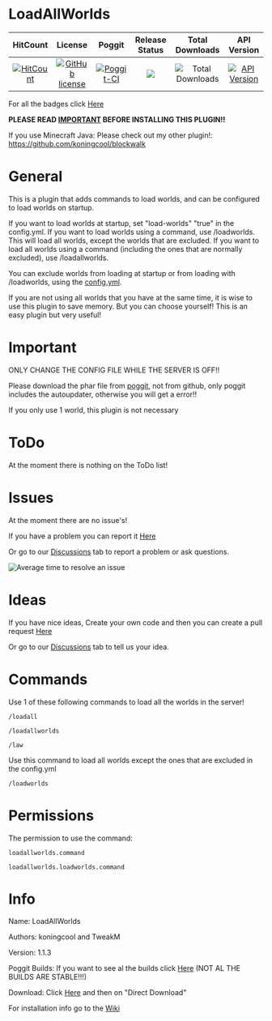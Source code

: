    # LoadAllWorlds

| HitCount | License | Poggit | Release Status | Total Downloads | API Version |
|:--:|:--:|:--:|:--:|:--:|:--:|
|[![HitCount](https://hits.dwyl.com/koningcool/loadallworlds.svg?style=flat-square)](http://hits.dwyl.io/koningcool/LoadAllWorlds)|[![GitHub license](https://img.shields.io/github/license/koningcool/LoadAllWorlds.svg)](https://github.com/koningcool/LoadAllWorlds/blob/master/LICENSE)|[![Poggit-CI](https://poggit.pmmp.io/ci.shield/koningcool/LoadAllWorlds/LoadallWorlds)](https://poggit.pmmp.io/ci/koningcool/LoadAllWorlds/LoadAllWorlds)|[![](https://poggit.pmmp.io/shield.state/LoadAllWorlds)](https://poggit.pmmp.io/p/LoadAllWorlds)| ![Total Downloads](https://poggit.pmmp.io/shield.dl.total/LoadAllWorlds)| [![API Version](https://poggit.pmmp.io/shield.api/LoadAllWorlds)](https://poggit.pmmp.io/p/LoadAllWorlds)|

For all the badges click [Here](https://github.com/koningcool/LoadAllWorlds/blob/master/shields-badges.md)

**PLEASE READ [IMPORTANT](https://github.com/koningcool/LoadAllWorlds#important) BEFORE INSTALLING THIS PLUGIN!!**


If you use Minecraft Java: Please check out my other plugin!: https://github.com/koningcool/blockwalk


# General

This is a plugin that adds commands to load worlds, and can be configured to load worlds on startup.

If you want to load worlds at startup, set "load-worlds" "true" in the config.yml.
If you want to load worlds using a command, use /loadworlds. This will load all worlds, except the worlds that are excluded.
If you want to load all worlds using a command (including the ones that are normally excluded), use /loadallworlds.

You can exclude worlds from loading at startup or from loading with /loadworlds, using the [config.yml](https://github.com/koningcool/LoadAllWorlds/blob/master/resources/config.yml).

If you are not using all worlds that you have at the same time, it is wise to use this plugin to save memory.
But you can choose yourself!
This is an easy plugin but very useful!


# Important
ONLY CHANGE THE CONFIG FILE WHILE THE SERVER IS OFF!!

Please download the phar file from [poggit](https://poggit.pmmp.io/p/loadallworlds/), not from github, only poggit includes the autoupdater, otherwise you will get a error!!

If you only use 1 world, this plugin is not necessary

# ToDo

At the moment there is nothing on the ToDo list!

 
 # Issues

 At the moment there are no issue's!

 If you have a problem you can report it [Here](https://github.com/koningcool/LoadAllWorlds/issues/new)
 
 Or go to our [Discussions](https://github.com/koningcool/LoadAllWorlds/discussions) tab to report a problem or ask questions.
 
![Average time to resolve an issue](https://isitmaintained.com/badge/resolution/koningcool/LoadAllWorlds.svg)

# Ideas

If you have nice ideas, Create your own code and then you can create a pull request [Here](https://github.com/koningcool/LoadAllWorlds/pulls)

Or go to our [Discussions](https://github.com/koningcool/LoadAllWorlds/discussions) tab to tell us your idea.

# Commands

 Use 1 of these following commands to load all the worlds in the server!

 `/loadall`
 
 `/loadallworlds`
 
 `/law`

 Use this command to load all worlds except the ones that are excluded in the config.yml

`/loadworlds`

# Permissions

 The permission to use the command:

 `loadallworlds.command`
 
 `loadallworlds.loadworlds.command`
 
# Info
 Name: LoadAllWorlds
 
 Authors: koningcool and TweakM

 Version: 1.1.3

 Poggit Builds: If you want to see al the builds click [Here](https://poggit.pmmp.io/ci/koningcool/LoadAllWorlds/loadallworlds) (NOT AL THE BUILDS ARE STABLE!!!)
 
 Download: Click [Here](https://poggit.pmmp.io/p/LoadAllWorlds/) and then on "Direct Download"
 
 For installation info go to the [Wiki](https://github.com/koningcool/loadallworlds/wiki)
 
 
